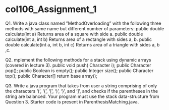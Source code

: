 # col106_Assignment_1
 Q1. Write a java class named ”MethodOverloading” with the following three methods with same name
  but different number of parameters:
  public double calculate(int a)
  Returns area of a square with side a.
  public double calculate(int a, int b)
  Returns area of a rectangle with sides a, b.
  public double calculate(int a, int b, int c)
  Returns area of a triangle with sides a, b ,c.

Q2. mplement the following methods for a stack using dynamic arrays (covered in lecture 3).
  public void push( Character i);
  public Character pop();
  public Boolean is empty();
  public Integer size();
  public Character top();
  public Character[] return base array();
  
  Q3. Write a java program that takes from user a string comprising of only the characters ‘(’, ‘{’, ‘[’,
  ‘)’, ‘}’, and ‘]’, and checks if the parentheses in the string are balanced. Your program must use
  the stack data-structure from Question 3.
  Starter code is present in ParenthesisMatching.java.


